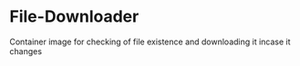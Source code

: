 # File-Downloader
Container image for checking of file existence and downloading it incase it changes
